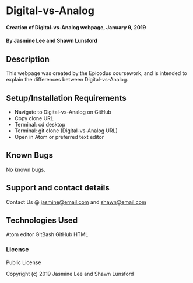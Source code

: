 # Digital-vs-Analog

#### Creation of Digital-vs-Analog webpage, January 9, 2019

#### By Jasmine Lee and Shawn Lunsford

## Description

This webpage was created by the Epicodus coursework, and is intended to explain the differences between Digital-vs-Analog.

## Setup/Installation Requirements

* Navigate to Digital-vs-Analog on GitHub
* Copy clone URL
* Terminal: cd desktop
* Terminal: git clone (Digital-vs-Analog URL)
* Open in Atom or preferred text editor

## Known Bugs

No known bugs.

## Support and contact details

Contact Us @ jasmine@email.com and shawn@email.com

## Technologies Used

Atom editor
GitBash
GitHub
HTML

### License

Public License

Copyright (c) 2019 Jasmine Lee and Shawn Lunsford
